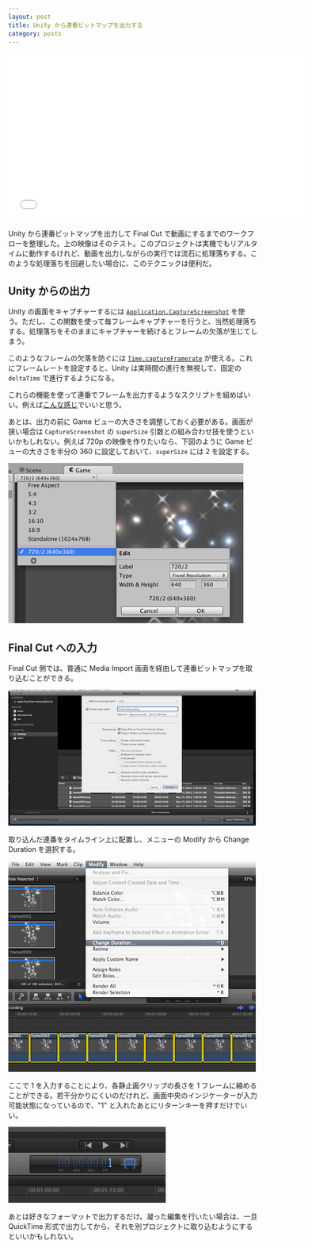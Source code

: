 ```yaml
---
layout: post
title: Unity から連番ビットマップを出力する
category: posts
---
```


<div class="videoframe"><iframe src="//player.vimeo.com/video/79190321" width="600" height="337" frameborder="0" webkitallowfullscreen mozallowfullscreen allowfullscreen></iframe></div>

Unity から連番ビットマップを出力して Final Cut で動画にするまでのワークフローを整理した。上の映像はそのテスト。このプロジェクトは実機でもリアルタイムに動作するけれど、動画を出力しながらの実行では流石に処理落ちする。このような処理落ちを回避したい場合に、このテクニックは便利だ。

Unity からの出力
----------------

Unity の画面をキャプチャーするには [<code>Application.CaptureScreenshot</code>](http://docs.unity3d.com/Documentation/ScriptReference/Application.CaptureScreenshot.html) を使う。ただし、この関数を使って毎フレームキャプチャーを行うと、当然処理落ちする。処理落ちをそのままにキャプチャーを続けるとフレームの欠落が生じてしまう。

このようなフレームの欠落を防ぐには [<code>Time.captureFramerate</code>](http://docs.unity3d.com/Documentation/ScriptReference/Time-captureFramerate.html) が使える。これにフレームレートを設定すると、Unity は実時間の進行を無視して、固定の <code>deltaTime</code> で進行するようになる。

これらの機能を使って連番でフレームを出力するようなスクリプトを組めばいい。例えば[こんな感じ](https://gist.github.com/keijiro/7429201)でいいと思う。

あとは、出力の前に Game ビューの大きさを調整しておく必要がある。画面が狭い場合は <code>CaptureScreenshot</code> の <code>superSize</code> 引数との組み合わせ技を使うといいかもしれない。例えば 720p の映像を作りたいなら、下図のように Game ビューの大きさを半分の 360 に設定しておいて、<code>superSize</code> には 2 を設定する。

![Game View Setting](/images/2013-11-13-1.png)

Final Cut への入力
------------------

Final Cut 側では、普通に Media Import 画面を経由して連番ビットマップを取り込むことができる。

![Media Import](/images/2013-11-13-2.png)

取り込んだ連番をタイムライン上に配置し、メニューの Modify から Change Duration を選択する。

![Change Duration](/images/2013-11-13-3.png)

ここで 1 を入力することにより、各静止画クリップの長さを 1 フレームに縮めることができる。若干分かりにくいのだけれど、画面中央のインジケーターが入力可能状態になっているので、"1" と入れたあとにリターンキーを押すだけでいい。

![Changing Clip Length](/images/2013-11-13-4.png)

あとは好きなフォーマットで出力するだけ。凝った編集を行いたい場合は、一旦 QuickTime 形式で出力してから、それを別プロジェクトに取り込むようにするといいかもしれない。
